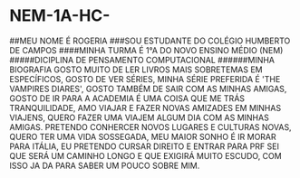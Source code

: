 # NEM-1A-HC-
##MEU NOME É ROGERIA 
###SOU ESTUDANTE DO COLÉGIO HUMBERTO DE CAMPOS
####MINHA TURMA É 1°A DO NOVO ENSINO MÉDIO (NEM)
#####DICIPLINA DE PENSAMENTO COMPUTACIONAL
######MINHA BIOGRAFIA GOSTO MUITO DE LER LIVROS MAIS SOBRETEMAS  EM ESPECÍFICOS, GOSTO DE VER SÉRIES, MINHA SÉRIE PREFERIDA É 'THE VAMPIRES DIARES', GOSTO TAMBÉM DE SAIR COM AS  MINHAS AMIGAS, GOSTO DE IR PARA A ACADEMIA É UMA COISA QUE ME TRÁS TRANQUILIDADE, AMO VIAJAR E FAZER NOVAS AMIZADES EM MINHAS VIAJENS, QUERO FAZER UMA VIAJEM ALGUM DIA COM AS MINHAS AMIGAS. PRETENDO CONHERCER NOVOS LUGARES E CULTURAS NOVAS, QUERO TER UMA VIDA SOSSEGADA, MEU MAIOR SONHO É IR MORAR PARA ITÁLIA, EU PRETENDO CURSAR DIREITO E ENTRAR PARA  PRF SEI QUE SERÁ UM CAMINHO LONGO E QUE EXIGIRÁ  MUITO ESCUDO, COM ISSO JA DA PARA SABER UM POUCO SOBRE  MIM.
